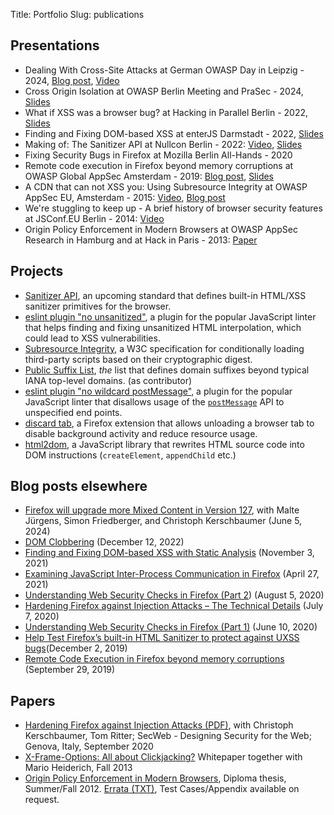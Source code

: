 Title: Portfolio
Slug: publications

<!-- chronologically descending order. add on top -->

## Presentations <!-- TODO add PDF/slides -->

* Dealing With Cross-Site Attacks at German OWASP Day in Leipzig - 2024,
[Blog post](/modern-solutions-xsleaks.html), [Video](https://media.ccc.de/v/god2024-56286-modern-solutions-against-c)
* Cross Origin Isolation at OWASP Berlin Meeting and PraSec - 2024,
[Slides](/publications/cross_origin_isolation_2024.pdf)
* What if XSS was a browser bug? at Hacking in Parallel Berlin - 2022,
[Slides](/publications/what_if_xss_was_a_browser_bug_hip_berlin_2022.pdf)
* Finding and Fixing DOM-based XSS at enterJS Darmstadt - 2022,
[Slides](/publications/enterjs_finding_fixing_domxss_static_analysis_2022.pdf)
* Making of: The Sanitizer API at Nullcon Berlin - 2022: [Video](https://www.youtube.com/watch?v=-f4JP3nwkDo),
[Slides](/publications/making_of_sanitizer_api_nullcon_2022.pdf)
* Fixing Security Bugs in Firefox at Mozilla Berlin All-Hands - 2020
* Remote code execution in Firefox beyond memory corruptions
at OWASP Global AppSec Amsterdam - 2019: [Blog post](https://frederikbraun.de/firefox-ui-xss-leading-to-rce.html),
[Slides](/publications/owasp_appsec_ams_2019_rce_in_firefox_uxss.pdf)
* A CDN that can not XSS you: Using Subresource Integrity
at OWASP AppSec EU, Amsterdam - 2015: [Video](https://www.youtube.com/watch?v=K8ws8qxBJqg), [Blog post](https://frederikbraun.de/using-subresource-integrity.html)
* We're stuggling to keep up - A brief history of browser security
features at JSConf.EU Berlin - 2014: [Video](https://www.youtube.com/watch?v=mj-U9FlbAl0)
* Origin Policy Enforcement in Modern Browsers at OWASP AppSec Research
in Hamburg and at Hack in Paris - 2013: [Paper](/publications/thesis/Thesis-Origin_Policy_Enforcement_in_Modern_Browsers.pdf)


## Projects

* [Sanitizer API](https://github.com/WICG/sanitizer-api), an upcoming standard
that defines built-in HTML/XSS sanitizer primitives for the browser.
* [eslint plugin "no unsanitized"](https://github.com/mozilla/eslint-plugin-no-unsanitized),
a plugin for the popular JavaScript linter that helps finding and fixing
unsanitized HTML interpolation, which could lead to XSS vulnerabilities.
* [Subresource Integrity](https://www.w3.org/TR/SRI/), a W3C specification for
conditionally loading third-party scripts based on their cryptographic digest.
* [Public Suffix List](https://github.com/publicsuffix/list), *the* list that
defines domain suffixes beyond typical IANA top-level domains. (as contributor)
* [eslint plugin "no wildcard postMessage"](https://github.com/mozfreddyb/eslint-plugin-no-wildcard-postmessage),
a plugin for the popular JavaScript linter that disallows usage of the [`postMessage`](https://developer.mozilla.org/en-US/docs/Web/API/Window/postMessage)
API to unspecified end points.
* [discard tab](https://github.com/freddyb/webext-discard-tab), a Firefox
extension that allows unloading a browser tab to disable background activity
and reduce resource usage.
* [html2dom](https://github.com/freddyb/html2dom), a JavaScript library that
rewrites HTML source code into DOM instructions (`createElement`, `appendChild` etc.)

## Blog posts elsewhere

* [Firefox will upgrade more Mixed Content in Version 127](https://blog.mozilla.org/security/2024/06/05/firefox-will-upgrade-more-mixed-content-in-version-127/), with Malte Jürgens, Simon Friedberger, and Christoph Kerschbaumer (June 5, 2024)
* [DOM Clobbering](https://www.htmhell.dev/adventcalendar/2022/12/) (December 12, 2022)
* [Finding and Fixing DOM-based XSS with Static Analysis](https://blog.mozilla.org/attack-and-defense/2021/11/03/finding-and-fixing-dom-based-xss-with-static-analysis/) (November 3, 2021)
* [Examining JavaScript Inter-Process Communication in Firefox](https://blog.mozilla.org/attack-and-defense/2021/04/27/examining-javascript-inter-process-communication-in-firefox/) (April 27, 2021)
* [Understanding Web Security Checks in Firefox (Part 2](https://blog.mozilla.org/attack-and-defense/2020/08/05/understanding-web-security-checks-in-firefox-part-2/)) (August 5, 2020)
* [Hardening Firefox against Injection Attacks – The Technical Details](https://blog.mozilla.org/attack-and-defense/2020/07/07/hardening-firefox-against-injection-attacks-the-technical-details/) (July 7, 2020)
* [Understanding Web Security Checks in Firefox (Part 1)](https://blog.mozilla.org/attack-and-defense/2020/06/10/understanding-web-security-checks-in-firefox-part-1/) (June 10, 2020)
* [Help Test Firefox’s built-in HTML Sanitizer to protect against UXSS bugs](https://blog.mozilla.org/attack-and-defense/2019/12/02/help-test-firefoxs-built-in-html-sanitizer-to-protect-against-uxss-bugs/)(December 2, 2019)
* [Remote Code Execution in Firefox beyond memory corruptions](https://blog.mozilla.org/attack-and-defense/2019/09/29/remote-code-execution-in-firefox-beyond-memory-corruptions/) (September 29, 2019)

## Papers

* [Hardening Firefox against Injection Attacks (PDF)](/publications/hardening_paper.pdf), with Christoph Kerschbaumer, Tom Ritter; SecWeb - Designing Security for the Web; Genova, Italy, September 2020
* [X-Frame-Options: All about Clickjacking?](/xfo-clickjacking.pdf)
Whitepaper together with Mario Heiderich, Fall 2013
* [Origin Policy Enforcement in Modern Browsers](/publications/thesis/Thesis-Origin_Policy_Enforcement_in_Modern_Browsers.pdf),
Diploma thesis, Summer/Fall 2012.
[Errata (TXT)](/publications/thesis/errata.txt), Test Cases/Appendix available on request.
